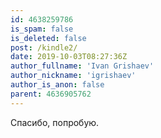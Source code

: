 ```yaml
---
id: 4638259786
is_spam: false
is_deleted: false
post: /kindle2/
date: 2019-10-03T08:27:36Z
author_fullname: 'Ivan Grishaev'
author_nickname: 'igrishaev'
author_is_anon: false
parent: 4636905762
---
```


<p>Спасибо, попробую.</p>
